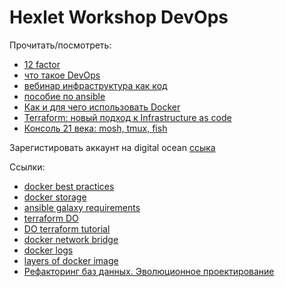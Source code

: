# Hexlet Workshop DevOps

Прочитать/посмотреть:

- [12 factor](https://12factor.net/ru/)
- [что такое DevOps](https://ru.atlassian.com/devops)
- [вебинар инфраструктура как код](https://www.youtube.com/watch?v=m_5sos7i1Qk)
- [пособие по ansible](https://habr.com/ru/post/305400/)
- [Как и для чего использовать Docker](https://guides.hexlet.io/docker/)
- [Terraform: новый подход к Infrastructure as code](https://habr.com/ru/company/piter/blog/351878/)
- [Консоль 21 века: mosh, tmux, fish](https://habr.com/ru/post/267797/)

Зарегистировать аккаунт на digital ocean [ссыка](https://m.do.co/c/143ed180769e)


Ссылки:

- [docker best practices](https://docs.docker.com/develop/develop-images/dockerfile_best-practices/)
- [docker storage](https://docs.docker.com/storage/)
- [ansible galaxy requirements](https://docs.ansible.com/ansible/latest/reference_appendices/galaxy.html)
- [terraform DO](https://www.terraform.io/docs/providers/do/index.html)
- [DO terraform tutorial](https://www.digitalocean.com/community/tutorials/how-to-use-terraform-with-digitalocean)
- [docker network bridge](https://docs.docker.com/network/bridge/)
- [docker logs](https://docs.docker.com/config/containers/logging/configure/)
- [layers of docker image](http://blog.arungupta.me/show-layers-of-docker-image/)
- [Рефакторинг баз данных. Эволюционное проектирование](https://www.ozon.ru/context/detail/id/3261793/)
